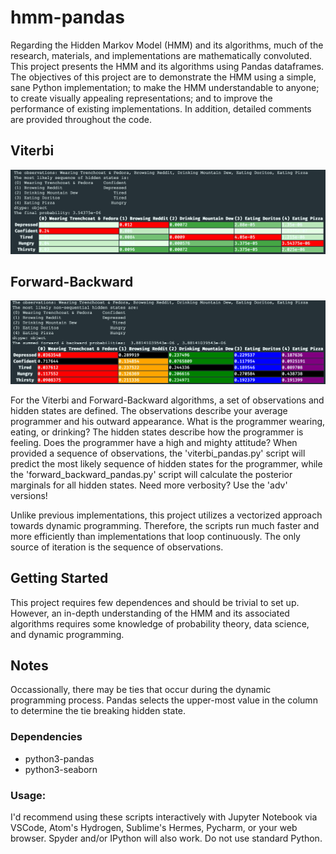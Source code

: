 # hmm-pandas
Regarding the Hidden Markov Model (HMM) and its algorithms, much of the research, materials, and implementations are mathematically convoluted.  This project presents the HMM and its algorithms using Pandas dataframes.  The objectives of this project are to demonstrate the HMM using a simple, sane Python implementation; to make the HMM understandable to anyone; to create visually appealing representations; and to improve the performance of existing implementations.  In addition, detailed comments are provided throughout the code.

## Viterbi
![alt text](https://raw.githubusercontent.com/summonholmes/hmm-pandas/master/viterbi.png)

## Forward-Backward
![alt text](https://raw.githubusercontent.com/summonholmes/hmm-pandas/master/forward_backward.png)

For the Viterbi and Forward-Backward algorithms, a set of observations and hidden states are defined.  The observations describe your average programmer and his outward appearance.  What is the programmer wearing, eating, or drinking?  The hidden states describe how the programmer is feeling.  Does the programmer have a high and mighty attitude?  When provided a sequence of observations, the 'viterbi_pandas.py' script will predict the most likely sequence of hidden states for the programmer, while the 'forward_backward_pandas.py' script will calculate the posterior marginals for all hidden states.  Need more verbosity?  Use the 'adv' versions!

Unlike previous implementations, this project utilizes a vectorized approach towards dynamic programming.  Therefore, the scripts run much faster and more efficiently than implementations that loop continuously.  The only source of iteration is the sequence of observations.

## Getting Started
This project requires few dependences and should be trivial to set up.  However, an in-depth understanding of the HMM and its associated algorithms requires some knowledge of probability theory, data science, and dynamic programming.

## Notes
Occassionally, there may be ties that occur during the dynamic programming process.  Pandas selects the upper-most value in the column to determine the tie breaking hidden state.

### Dependencies
* python3-pandas
* python3-seaborn

### Usage:
I'd recommend using these scripts interactively with Jupyter Notebook via VSCode, Atom's Hydrogen, Sublime's Hermes, Pycharm, or your web browser.  Spyder and/or IPython will also work.  Do not use standard Python.
